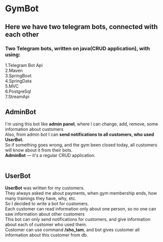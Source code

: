 # GymBot
## Here we have two telegram bots, connected with each other
### Two Telegram bots, written on java(CRUD application), with using:</br>
1.Telegram Bot Api</br>
2.Maven</br>
3.SpringBoot</br>
4.SpringData</br>
5.MVC</br>
6.PostgreSql</br>
7.StreamApi
## AdminBot
I'm using this bot like **admin panel**, where I can change, add, remove, some information about customers</br>
Also, from admin bot I can **send notifications to all customers, who used UserBot.**</br>
So if something goes wrong, and the gym been closed today, all customers will know about it from their bots. 
</br>
**AdminBot** — it's a regular CRUD application.
</br>
</br>
## UserBot
**UserBot** was written for my customers.</br>
They always asked me about payments, when gym membership ends, how many trainings they have, why, etc.</br>
So I decided to write a bot for customers.</br>
Each customer can read information only about one person, so no one can saw information about other customers</br>
This bot can only send notifications for customers, and give information about each of customer who used them.</br>
Customer can use command **/sho_tam**, and bot gives customer all information about this customer from db.
